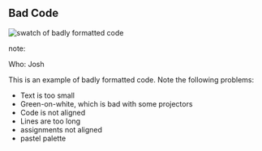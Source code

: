## Bad Code

![swatch of badly formatted code](images/bad_code.png)

note:

Who: Josh

This is an example of badly formatted code.  Note the following problems:

* Text is too small
* Green-on-white, which is bad with some projectors
* Code is not aligned
* Lines are too long
* assignments not aligned
* pastel palette

